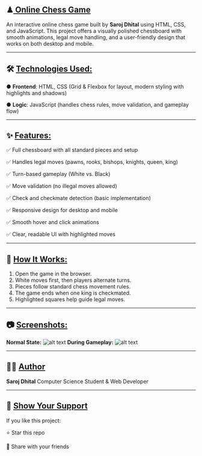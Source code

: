 ## ♟<u> **Online Chess Game**</u>
An interactive online chess game built by **Saroj Dhital** using HTML, CSS, and JavaScript. 
This project offers a visually polished chessboard with smooth animations, legal move handling, and a user-friendly design that works on both desktop and mobile.
***
## 🛠️ <u>**Technologies Used:**</u>
● **Frontend**: HTML, CSS (Grid & Flexbox for layout, modern styling with highlights and shadows)

● **Logic**: JavaScript (handles chess rules, move validation, and gameplay flow)
***
## ✨ <u>**Features:**</u>
✅ Full chessboard with all standard pieces and setup

✅ Handles legal moves (pawns, rooks, bishops, knights, queen, king)

✅ Turn-based gameplay (White vs. Black)

✅ Move validation (no illegal moves allowed)

✅ Check and checkmate detection (basic implementation)

✅ Responsive design for desktop and mobile

✅ Smooth hover and click animations

✅ Clear, readable UI with highlighted moves
***
## 🚀 <u>**How It Works:**</u>
1. Open the game in the browser.
2. White moves first, then players alternate turns.
3. Pieces follow standard chess movement rules.
4. The game ends when one king is checkmated.
5. Highlighted squares help guide legal moves.
***
## 📷 <u>**Screenshots:**</u>
**Normal State:**
![alt text]()
**During Gameplay:**
![alt text]()
***
## 👨‍💻 <u>**Author**</u>
**Saroj Dhital** Computer Science Student & Web Developer
***
## 🌟 <u>**Show Your Support**</u>
If you like this project:

⭐ Star this repo

🔗 Share with your friends
